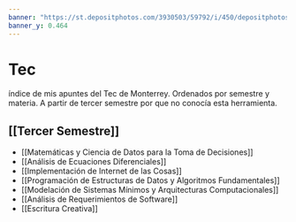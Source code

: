 ```yaml
---
banner: "https://st.depositphotos.com/3930503/59792/i/450/depositphotos_597928206-stock-photo-light-blue-gradient-background-blue.jpg"
banner_y: 0.464
---
```

# Tec

índice de mis apuntes del Tec de Monterrey. Ordenados por semestre y materia.
A partir de tercer semestre por que no conocía esta herramienta.

## [[Tercer Semestre]]
 - [[Matemáticas y Ciencia de Datos para la Toma de Decisiones]]
 - [[Análisis de Ecuaciones Diferenciales]]
 - [[Implementación de Internet de las Cosas]]
 - [[Programación de Estructuras de Datos y Algoritmos Fundamentales]]
 - [[Modelación de Sistemas Mínimos y Arquitecturas Computacionales]]
 - [[Análisis de Requerimientos de Software]]
 - [[Escritura Creativa]]

